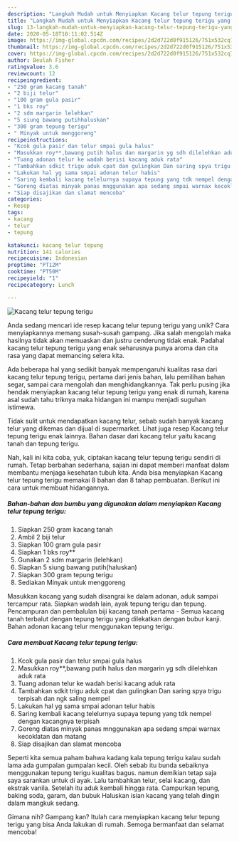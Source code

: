 ```yaml
---
description: "Langkah Mudah untuk Menyiapkan Kacang telur tepung terigu yang Bikin Ngiler"
title: "Langkah Mudah untuk Menyiapkan Kacang telur tepung terigu yang Bikin Ngiler"
slug: 13-langkah-mudah-untuk-menyiapkan-kacang-telur-tepung-terigu-yang-bikin-ngiler
date: 2020-05-18T10:11:02.514Z
image: https://img-global.cpcdn.com/recipes/2d2d722d0f915126/751x532cq70/kacang-telur-tepung-terigu-foto-resep-utama.jpg
thumbnail: https://img-global.cpcdn.com/recipes/2d2d722d0f915126/751x532cq70/kacang-telur-tepung-terigu-foto-resep-utama.jpg
cover: https://img-global.cpcdn.com/recipes/2d2d722d0f915126/751x532cq70/kacang-telur-tepung-terigu-foto-resep-utama.jpg
author: Beulah Fisher
ratingvalue: 3.6
reviewcount: 12
recipeingredient:
- "250 gram kacang tanah"
- "2 biji telur"
- "100 gram gula pasir"
- "1 bks roy"
- "2 sdm margarin lelehkan"
- "5 siung bawang putihhaluskan"
- "300 gram tepung terigu"
- " Minyak untuk menggoreng"
recipeinstructions:
- "Kcok gula pasir dan telur smpai gula halus"
- "Masukkan roy**,bawang putih halus dan margarin yg sdh dilelehkan aduk rata"
- "Tuang adonan telur ke wadah berisi kacang aduk rata"
- "Tambahkan sdkit trigu aduk cpat dan gulingkan Dan saring spya trigu terpisah dan ngk saling nempel"
- "Lakukan hal yg sama smpai adonan telur habis"
- "Saring kembali kacang telelurnya supaya tepung yang tdk nempel dengan kacangnya terpisah"
- "Goreng diatas minyak panas mnggunakan apa sedang smpai warnax kecoklatan dan matang"
- "Siap disajikan dan slamat mencoba"
categories:
- Resep
tags:
- kacang
- telur
- tepung

katakunci: kacang telur tepung 
nutrition: 141 calories
recipecuisine: Indonesian
preptime: "PT12M"
cooktime: "PT50M"
recipeyield: "1"
recipecategory: Lunch

---
```



![Kacang telur tepung terigu](https://img-global.cpcdn.com/recipes/2d2d722d0f915126/751x532cq70/kacang-telur-tepung-terigu-foto-resep-utama.jpg)

Anda sedang mencari ide resep kacang telur tepung terigu yang unik? Cara menyiapkannya memang susah-susah gampang. Jika salah mengolah maka hasilnya tidak akan memuaskan dan justru cenderung tidak enak. Padahal kacang telur tepung terigu yang enak seharusnya punya aroma dan cita rasa yang dapat memancing selera kita.

Ada beberapa hal yang sedikit banyak mempengaruhi kualitas rasa dari kacang telur tepung terigu, pertama dari jenis bahan, lalu pemilihan bahan segar, sampai cara mengolah dan menghidangkannya. Tak perlu pusing jika hendak menyiapkan kacang telur tepung terigu yang enak di rumah, karena asal sudah tahu triknya maka hidangan ini mampu menjadi suguhan istimewa.

Tidak sulit untuk mendapatkan kacang telur, sebab sudah banyak kacang telur yang dikemas dan dijual di supermarket. Lihat juga resep Kacang telur tepung terigu enak lainnya. Bahan dasar dari kacang telur yaitu kacang tanah dan tepung terigu.


Nah, kali ini kita coba, yuk, ciptakan kacang telur tepung terigu sendiri di rumah. Tetap berbahan sederhana, sajian ini dapat memberi manfaat dalam membantu menjaga kesehatan tubuh kita. Anda bisa menyiapkan Kacang telur tepung terigu memakai 8 bahan dan 8 tahap pembuatan. Berikut ini cara untuk membuat hidangannya.

<!--inarticleads1-->

##### Bahan-bahan dan bumbu yang digunakan dalam menyiapkan Kacang telur tepung terigu:

1. Siapkan 250 gram kacang tanah
1. Ambil 2 biji telur
1. Siapkan 100 gram gula pasir
1. Siapkan 1 bks roy**
1. Gunakan 2 sdm margarin (lelehkan)
1. Siapkan 5 siung bawang putih(haluskan)
1. Siapkan 300 gram tepung terigu
1. Sediakan  Minyak untuk menggoreng


Masukkan kacang yang sudah disangrai ke dalam adonan, aduk sampai tercampur rata. Siapkan wadah lain, ayak tepung terigu dan tepung. Pencampuran dan pembalulan biji kacang tanah pertama - Semua kacang tanah terbalut dengan tepung terigu yang dilekatkan dengan bubur kanji. Bahan adonan kacang telur menggunakan tepung terigu. 

<!--inarticleads2-->

##### Cara membuat Kacang telur tepung terigu:

1. Kcok gula pasir dan telur smpai gula halus
1. Masukkan roy**,bawang putih halus dan margarin yg sdh dilelehkan aduk rata
1. Tuang adonan telur ke wadah berisi kacang aduk rata
1. Tambahkan sdkit trigu aduk cpat dan gulingkan Dan saring spya trigu terpisah dan ngk saling nempel
1. Lakukan hal yg sama smpai adonan telur habis
1. Saring kembali kacang telelurnya supaya tepung yang tdk nempel dengan kacangnya terpisah
1. Goreng diatas minyak panas mnggunakan apa sedang smpai warnax kecoklatan dan matang
1. Siap disajikan dan slamat mencoba


Seperti kita semua paham bahwa kadang kala tepung terigu kalau sudah lama ada gumpalan gumpalan kecil. Oleh sebab itu bunda sebaiknya menggunakan tepung terigu kualitas bagus. namun demikian tetap saja saya sarankan untuk di ayak. Lalu tambahkan telur, selai kacang, dan ekstrak vanila. Setelah itu aduk kembali hingga rata. Campurkan tepung, baking soda, garam, dan bubuk Haluskan isian kacang yang telah dingin dalam mangkuk sedang. 

Gimana nih? Gampang kan? Itulah cara menyiapkan kacang telur tepung terigu yang bisa Anda lakukan di rumah. Semoga bermanfaat dan selamat mencoba!

